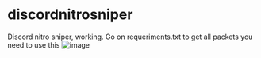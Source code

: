 # discordnitrosniper
Discord nitro sniper, working.
Go on requeriments.txt to get all packets you need to use this
![image](https://user-images.githubusercontent.com/78051356/112006743-e8bcd780-8b1b-11eb-80f8-b8b26e213264.png)

